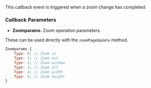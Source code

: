 
This callback event is triggered when a zoom change has completed.

### Callback Parameters
- **Zoomparams**: Zoom operation parameters.

These can be used directly with the `zoomPageUpdate` method.

```javascript
Zoomparams {
    Type: 0; // Zoom in
    Type: 1; // Zoom out
    Type: 2; // Zoom window
    Type: 3; // Zoom all
    Type: 4; // Zoom width
    Type: 5; // Zoom height
}
```